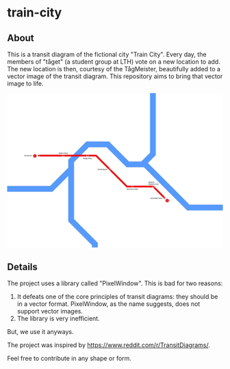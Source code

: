 # train-city

## About
This is a transit diagram of the fictional city "Train City". Every day, the members of "tåget" (a student group at LTH) vote on a new location to add. The new location is then, courtesy of the TågMeister, beautifully added to a vector image of the transit diagram. This repository aims to bring that vector image to life.

![alt text](https://github.com/HampSwe/train-city/blob/main/images/07-10-22.jpeg "Latest version of Train City")


## Details
The project uses a library called "PixelWindow". This is bad for two reasons:

<ol>
  <li>It defeats one of the core principles of transit diagrams: they should be in a vector format. PixelWindow, as the name suggests, does not support vector images.</li>
  <li>The library is very inefficient.</li>
</ol>

But, we use it anyways.

The project was inspired by https://www.reddit.com/r/TransitDiagrams/.

Feel free to contribute in any shape or form.
